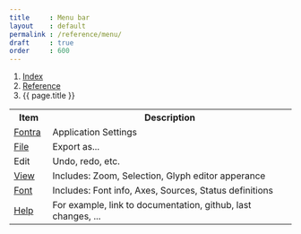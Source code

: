 ```yaml
---
title     : Menu bar
layout    : default
permalink : /reference/menu/
draft     : true
order     : 600
---
```


<nav aria-label="breadcrumb">
  <ol class="breadcrumb small">
    <li class="breadcrumb-item"><a href="{{ site.url }}">Index</a></li>
    <li class="breadcrumb-item"><a href="../../reference">Reference</a></li>
    <li class="breadcrumb-item active" aria-current="page">{{ page.title }}</li>
  </ol>
</nav>

<table class='table table-hover'>
<tr>
<th width='13%'>Item</th>
<th width='82%'>Description</th>
</tr>
<tr>
<td><a href='../menu/fontra'>Fontra</a></td>
<td>Application Settings</td>
</tr>
<tr>
<td><a href='../menu/file'>File</a></td>
<td>Export as...</td>
</tr>
<tr>
<td>Edit</td>
<td>Undo, redo, etc.</td>
</tr>
<tr>
<td><a href='../menu/view'>View</a></td>
<td>Includes: Zoom, Selection, Glyph editor apperance</td>
</tr>
<tr>
<td><a href='../menu/font'>Font</a></td>
<td>Includes: Font info, Axes, Sources, Status definitions</td>
</tr>
<tr>
<td><a href='../menu/help'>Help</a></td>
<td>For example, link to documentation, github, last changes, ...</td>
</tr>
</table>
